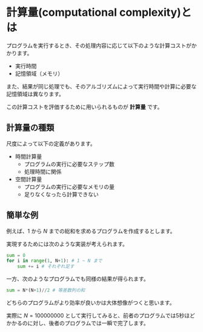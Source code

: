 # 計算量(computational complexity)とは

プログラムを実行するとき、その処理内容に応じて以下のような計算コストがかかります。
- 実行時間
- 記憶領域（メモリ）

また、結果が同じ処理でも、そのアルゴリズムによって実行時間や計算に必要な記憶領域は異なります。

この計算コストを評価するために用いられるものが **計算量** です。


## 計算量の種類

尺度によって以下の定義があります。

- 時間計算量
    - プログラムの実行に必要なステップ数
    - 処理時間に関係
- 空間計算量
    - プログラムの実行に必要なメモリの量
    - 足りなくなったら計算できない

## 簡単な例

例えば、1 から $N$ までの総和を求めるプログラムを作成するとします。

実現するためには次のような実装が考えられます。

```python
sum = 0
for i in range(1, N+1): # 1 ~ N まで
    sum += i # それぞれ足す
```

一方、次のようなプログラムでも同様の結果が得られます。

```python
sum = N*(N+1)//2 # 等差数列の和
```

どちらのプログラムがより効率が良いかは大体想像がつくと思います。

実際に $N = 100000000$ として実行してみると、前者のプログラムでは5秒ほどかかるのに対し、後者のプログラムでは一瞬で完了します。
